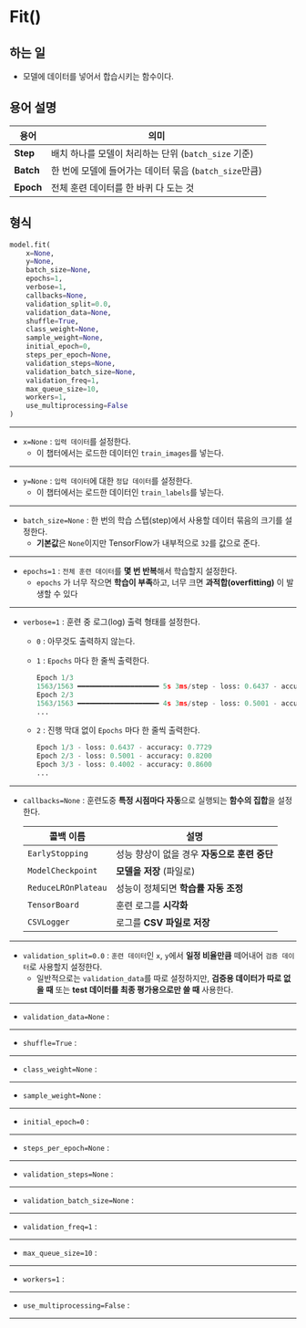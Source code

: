 # Fit()
## 하는 일
- 모델에 데이터를 넣어서 합습시키는 함수이다.

## 용어 설명
| 용어   | 의미 |
|--------|------|
| **Step**  | 배치 하나를 모델이 처리하는 단위 (`batch_size` 기준) |
| **Batch** | 한 번에 모델에 들어가는 데이터 묶음 (`batch_size`만큼) |
| **Epoch** | 전체 훈련 데이터를 한 바퀴 다 도는 것 |

## 형식
```python
model.fit(
    x=None,
    y=None,
    batch_size=None,
    epochs=1,
    verbose=1,
    callbacks=None,
    validation_split=0.0,
    validation_data=None,
    shuffle=True,
    class_weight=None,
    sample_weight=None,
    initial_epoch=0,
    steps_per_epoch=None,
    validation_steps=None,
    validation_batch_size=None,
    validation_freq=1,
    max_queue_size=10,
    workers=1,
    use_multiprocessing=False
)
```
*****
- ``x=None`` : ``입력 데이터``를 설정한다.
    - 이 챕터에서는 로드한 데이터인 ``train_images``를 넣는다.

*****
- ``y=None`` : ``입력 데이터``에 대한 ``정답 데이터``를 설정한다.
    - 이 챕터에서는 로드한 데이터인 ``train_labels``를 넣는다.

*****
- ``batch_size=None`` :  한 번의 학습 스텝(step)에서 사용할 데이터 묶음의 크기를 설정한다.
    - **기본값**은 ``None``이지만 TensorFlow가 내부적으로 ``32``를 값으로 준다.

*****
- ``epochs=1`` : ``전체 훈련 데이터``를 **몇 번 반복**해서 학습할지 설정한다.
    - ``epochs`` 가 너무 작으면 **학습이 부족**하고, 너무 크면 **과적합(overfitting)** 이 발생할 수 있다
*****
- ``verbose=1`` : 훈련 중 로그(log) 출력 형태를 설정한다.
    - ``0`` : 아무것도 출력하지 않는다.
    - ``1`` : ``Epochs`` 마다 한 줄씩 출력한다.
        ```python
        Epoch 1/3
        1563/1563 ━━━━━━━━━━━━━━━━━━━━ 5s 3ms/step - loss: 0.6437 - accuracy: 0.7729
        Epoch 2/3
        1563/1563 ━━━━━━━━━━━━━━━━━━━━ 4s 3ms/step - loss: 0.5001 - accuracy: 0.8200
        ...
        ```

    - ``2`` : 진행 막대 없이 ``Epochs`` 마다 한 줄씩 출력한다.
        ```python
        Epoch 1/3 - loss: 0.6437 - accuracy: 0.7729
        Epoch 2/3 - loss: 0.5001 - accuracy: 0.8200
        Epoch 3/3 - loss: 0.4002 - accuracy: 0.8600
        ...
        ```

*****
- ``callbacks=None`` : 훈련도중 **특정 시점마다 자동**으로 실행되는 **함수의 집합**을 설정한다.

    |콜백 이름|설명|
    |---------------------|-------------------------------------------|
    | `EarlyStopping`| 성능 향상이 없을 경우 **자동으로 훈련 중단** |
    | `ModelCheckpoint`| **모델을 저장** (파일로)|
    | `ReduceLROnPlateau`| 성능이 정체되면 **학습률 자동 조정**|
    | `TensorBoard`| 훈련 로그를 **시각화**|
    | `CSVLogger`| 로그를 **CSV 파일로 저장**|


*****
- ``validation_split=0.0`` : ``훈련 데이터``인 ``x``, ``y``에서 **일정 비율만큼** 떼어내어 ``검증 데이터``로 사용할지 설정한다.
    - 일반적으로는 ``validation_data``를 따로 설정하지만,
**검증용 데이터가 따로 없을 때** 또는
**test 데이터를 최종 평가용으로만 쓸 때** 사용한다.

*****
- ``validation_data=None`` :

*****
- ``shuffle=True`` :

*****
- ``class_weight=None`` :

*****
- ``sample_weight=None`` :

*****
- ``initial_epoch=0`` :

*****
- ``steps_per_epoch=None`` :

*****
- ``validation_steps=None`` :

*****
- ``validation_batch_size=None`` :

*****
- ``validation_freq=1`` :

*****
- ``max_queue_size=10`` :

*****
- ``workers=1`` :

*****
- ``use_multiprocessing=False`` :

*****
